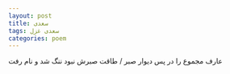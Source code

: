 ```yaml
---
layout: post
title: سعدی
tags: سعدی غزل
categories: poem
---
```


عارف مجموع را در پس دیوار صبر / طاقت صبرش نبود ننگ شد و نام رفت
